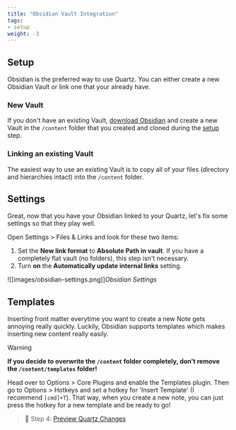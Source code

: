 ```yaml
---
title: "Obsidian Vault Integration"
tags:
- setup
weight: -3
---
```


## Setup
Obsidian is the preferred way to use Quartz. You can either create a new Obsidian Vault or link one that your already have.

### New Vault
If you don't have an existing Vault, [download Obsidian](https://obsidian.md/) and create a new Vault in the `/content` folder that you created and cloned during the [setup](setup.md) step.

### Linking an existing Vault
The easiest way to use an existing Vault is to copy all of your files (directory and hierarchies intact) into the `/content` folder.

## Settings
Great, now that you have your Obsidian linked to your Quartz, let's fix some settings so that they play well.

Open Settings > Files & Links and look for these two items:

1. Set the **New link format** to **Absolute Path in vault**. If you have a completely flat vault (no folders), this step isn't necessary.
2. Turn **on** the **Automatically update internal links** setting.


![[images/obsidian-settings.png]]*Obsidian Settings*

## Templates
Inserting front matter everytime you want to create a new Note gets annoying really quickly. Luckily, Obsidian supports templates which makes inserting new content really easily.

> [!WARNING]
> 
> **If you decide to overwrite the `/content` folder completely, don't remove the `/content/templates` folder!**

Head over to Options > Core Plugins and enable the Templates plugin. Then go to Options > Hotkeys and set a hotkey for 'Insert Template' (I recommend `[cmd]+T`). That way, when you create a new note, you can just press the hotkey for a new template and be ready to go!

> 👀 Step 4: [Preview Quartz Changes](preview%20changes.md)
